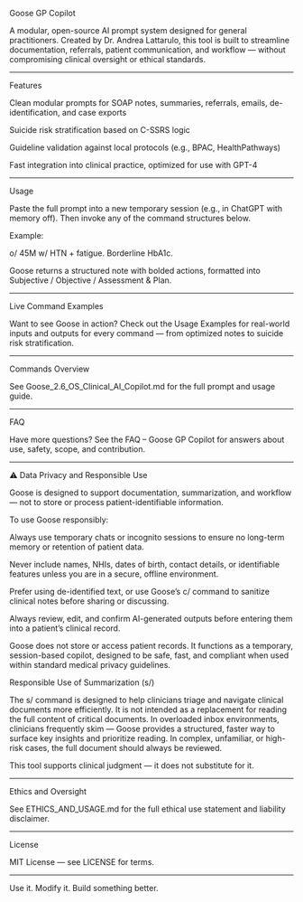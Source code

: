 Goose GP Copilot

A modular, open-source AI prompt system designed for general practitioners. Created by Dr. Andrea Lattarulo, this tool is built to streamline documentation, referrals, patient communication, and workflow — without compromising clinical oversight or ethical standards.


---

Features

Clean modular prompts for SOAP notes, summaries, referrals, emails, de-identification, and case exports

Suicide risk stratification based on C-SSRS logic

Guideline validation against local protocols (e.g., BPAC, HealthPathways)

Fast integration into clinical practice, optimized for use with GPT-4



---

Usage

Paste the full prompt into a new temporary session (e.g., in ChatGPT with memory off). Then invoke any of the command structures below.

Example:

o/ 45M w/ HTN + fatigue. Borderline HbA1c.

Goose returns a structured note with bolded actions, formatted into Subjective / Objective / Assessment & Plan.


---

Live Command Examples

Want to see Goose in action? Check out the Usage Examples for real-world inputs and outputs for every command — from optimized notes to suicide risk stratification.


---

Commands Overview

See Goose_2.6_OS_Clinical_AI_Copilot.md for the full prompt and usage guide.


---

FAQ

Have more questions? See the FAQ – Goose GP Copilot for answers about use, safety, scope, and contribution.


---

⚠️ Data Privacy and Responsible Use

Goose is designed to support documentation, summarization, and workflow — not to store or process patient-identifiable information.

To use Goose responsibly:

Always use temporary chats or incognito sessions to ensure no long-term memory or retention of patient data.

Never include names, NHIs, dates of birth, contact details, or identifiable features unless you are in a secure, offline environment.

Prefer using de-identified text, or use Goose’s c/ command to sanitize clinical notes before sharing or discussing.

Always review, edit, and confirm AI-generated outputs before entering them into a patient’s clinical record.


Goose does not store or access patient records. It functions as a temporary, session-based copilot, designed to be safe, fast, and compliant when used within standard medical privacy guidelines.

Responsible Use of Summarization (s/)

The s/ command is designed to help clinicians triage and navigate clinical documents more efficiently. It is not intended as a replacement for reading the full content of critical documents. In overloaded inbox environments, clinicians frequently skim — Goose provides a structured, faster way to surface key insights and prioritize reading. In complex, unfamiliar, or high-risk cases, the full document should always be reviewed.

This tool supports clinical judgment — it does not substitute for it.


---

Ethics and Oversight

See ETHICS_AND_USAGE.md for the full ethical use statement and liability disclaimer.


---

License

MIT License — see LICENSE for terms.


---

Use it. Modify it. Build something better.
